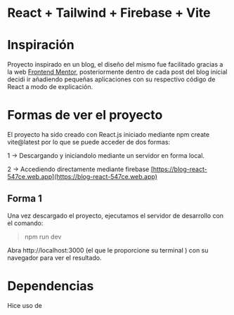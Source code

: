 
# React +  Tailwind + Firebase + Vite

  # Inspiración
Proyecto inspirado en un blog, el diseño del mismo fue facilitado gracias a la web [Frontend Mentor](https://www.frontendmentor.io/), posteriormente dentro de cada post del blog inicial decidi ir añadiendo pequeñas aplicaciones con su respectivo código de React a modo de explicación. 



  # Formas de ver el proyecto


El proyecto ha sido creado con React.js iniciado mediante npm create vite@latest por lo que se puede acceder de dos formas: 

1 -> Descargando y iniciandolo mediante un servidor en forma local.

2 -> Accediendo directamente mediante firebase [https://blog-react-547ce.web.app](https://blog-react-547ce.web.app)

  ## Forma 1

  Una vez descargado el proyecto, ejecutamos el servidor de desarrollo con el comando:

> npm run dev

Abra http://localhost:3000 (el que le proporcione su terminal ) con su navegador para ver el resultado.

  # Dependencias

Hice uso de 

